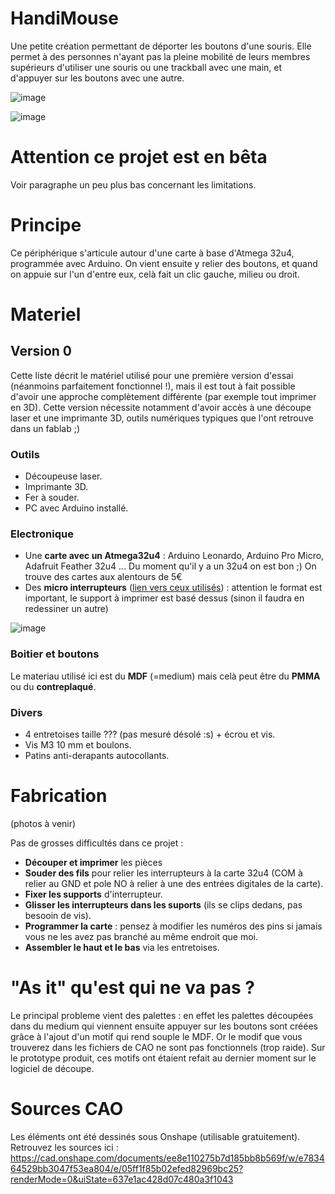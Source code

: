 # HandiMouse

 Une petite création permettant de déporter les boutons d'une souris. Elle permet à des personnes n'ayant pas la pleine mobilité de leurs membres supérieurs d'utiliser une souris ou une trackball avec une main, et d'appuyer sur les boutons avec une autre.
 
![image](https://user-images.githubusercontent.com/5184702/203552016-a535d62a-d691-4b16-a7ff-b21c542f0887.png)

![image](https://user-images.githubusercontent.com/5184702/203552066-35ec87d0-744b-4049-8471-bb4937c9e966.png)
 
# Attention ce projet est en bêta

Voir paragraphe un peu plus bas concernant les limitations.

# Principe

Ce périphérique s'articule autour d'une carte à base d'Atmega 32u4, programmée avec Arduino. On vient ensuite y relier des boutons, et quand on appuie sur l'un d'entre eux, celà fait un clic gauche, milieu ou droit. 

# Materiel

## Version 0

Cette liste décrit le matériel utilisé pour une première version d'essai (néanmoins parfaitement fonctionnel !), mais il est tout à fait possible d'avoir une approche complètement différente (par exemple tout imprimer en 3D). Cette version nécessite notamment d'avoir accès à une découpe laser et une imprimante 3D, outils numériques typiques que l'ont retrouve dans un fablab ;)

### Outils

- Découpeuse laser.
- Imprimante 3D.
- Fer à souder.
- PC avec Arduino installé.

### Electronique 

- Une **carte avec un Atmega32u4** : Arduino Leonardo, Arduino Pro Micro, Adafruit Feather 32u4 ... Du moment qu'il y a un 32u4 on est bon ;) On trouve des cartes aux alentours de 5€
- Des **micro interrupteurs** ([lien vers ceux utilisés](https://fr.aliexpress.com/item/32273125391.html?spm=a2g0o.order_list.0.0.4de75e5bzIW9RB&gatewayAdapt=glo2fra)) : attention le format est important, le support à imprimer est basé dessus (sinon il faudra en redessiner un autre)

![image](https://user-images.githubusercontent.com/5184702/203551587-fb4edd32-6eed-424e-becf-18e417990499.png)

### Boitier et boutons

Le materiau utilisé ici est du **MDF** (=medium) mais celà peut être du **PMMA** ou du **contreplaqué**.

### Divers

- 4 entretoises taille ??? (pas mesuré désolé :s) + écrou et vis.
- Vis M3 10 mm et boulons.
- Patins anti-derapants autocollants.

# Fabrication

(photos à venir)

Pas de grosses difficultés dans ce projet :
- **Découper et imprimer** les pièces
- **Souder des fils** pour relier les interrupteurs à la carte 32u4 (COM à relier au GND et pole NO à relier à une des entrées digitales de la carte).
- **Fixer les supports** d'interrupteur.
- **Glisser les interrupteurs dans les suports** (ils se clips dedans, pas besooin de vis).
- **Programmer la carte** : pensez à modifier les numéros des pins si jamais vous ne les avez pas branché au même endroit que moi.
- **Assembler le haut et le bas** via les entretoises.


# "As it" qu'est qui ne va pas ?

Le principal probleme vient des palettes : en effet les palettes découpées dans du medium qui viennent ensuite appuyer sur les boutons sont créées grâce à l'ajout d'un motif qui rend souple le MDF. Or le modif que vous trouverez dans les fichiers de CAO ne sont pas fonctionnels (trop raide). Sur le prototype produit, ces motifs ont étaient refait au dernier moment sur le logiciel de découpe. 

# Sources CAO

Les éléments ont été dessinés sous Onshape (utilisable gratuitement). Retrouvez les sources ici : https://cad.onshape.com/documents/ee8e110275b7d185bb8b569f/w/e783464529bb3047f53ea804/e/05ff1f85b02efed82969bc25?renderMode=0&uiState=637e1ac428d07c480a3f1043

